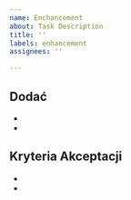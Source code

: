 ```yaml
---
name: Enchancement
about: Task Description
title: ''
labels: enhancement
assignees: ''

---
```


## Dodać
-
-

## Kryteria Akceptacji

-
-
